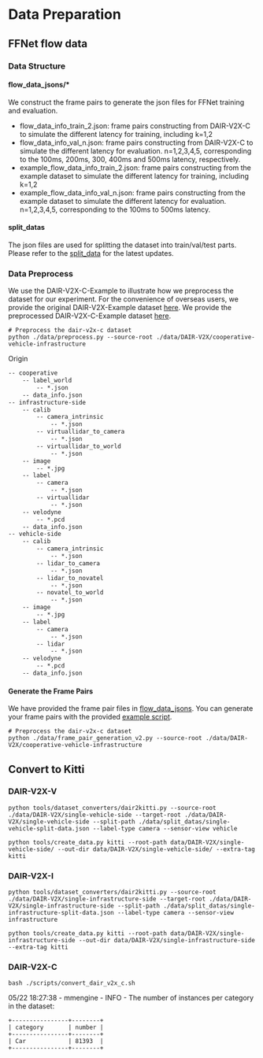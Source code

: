 # Data Preparation

## FFNet flow data

### Data Structure

#### flow_data_jsons/\*

We construct the frame pairs to generate the json files for FFNet training and evaluation.

- flow_data_info_train_2.json: frame pairs constructing from DAIR-V2X-C to simulate the different latency for training, including k=1,2
- flow_data_info_val_n.json: frame pairs constructing from DAIR-V2X-C to simulate the different latency for evaluation. n=1,2,3,4,5, corresponding to the 100ms, 200ms, 300, 400ms and 500ms latency, respectively.
- example_flow_data_info_train_2.json: frame pairs constructing from the example dataset to simulate the different latency for training, including k=1,2
- example_flow_data_info_val_n.json: frame pairs constructing from the example dataset to simulate the different latency for evaluation. n=1,2,3,4,5, corresponding to the 100ms to 500ms latency.

#### split_datas

The json files are used for splitting the dataset into train/val/test parts.
Please refer to the [split_data](https://github.com/AIR-THU/DAIR-V2X/tree/main/data/split_datas) for the latest updates.

### Data Preprocess

We use the DAIR-V2X-C-Example to illustrate how we preprocess the dataset for our experiment. For the convenience of overseas users, we provide the original DAIR-V2X-Example dataset [here](https://drive.google.com/file/d/1bFwWGXa6rMDimKeu7yJazAkGYO8s4RSI/view?usp=sharing). We provide the preprocessed DAIR-V2X-C-Example dataset [here](https://drive.google.com/file/d/1y8bGwI63TEBkDEh2JU_gdV7uidthSnoe/view?usp=sharing).

```shell
# Preprocess the dair-v2x-c dataset
python ./data/preprocess.py --source-root ./data/DAIR-V2X/cooperative-vehicle-infrastructure
```

Origin

```txt
-- cooperative
    -- label_world
        -- *.json
    -- data_info.json
-- infrastructure-side
    -- calib
        -- camera_intrinsic
            -- *.json
        -- virtuallidar_to_camera
            -- *.json
        -- virtuallidar_to_world
            -- *.json
    -- image
        -- *.jpg
    -- label
        -- camera
            -- *.json
        -- virtuallidar
            -- *.json
    -- velodyne
        -- *.pcd
    -- data_info.json
-- vehicle-side
    -- calib
        -- camera_intrinsic
            -- *.json
        -- lidar_to_camera
            -- *.json
        -- lidar_to_novatel
            -- *.json
        -- novatel_to_world
            -- *.json
    -- image
        -- *.jpg
    -- label
        -- camera
            -- *.json
        -- lidar
            -- *.json
    -- velodyne
        -- *.pcd
    -- data_info.json
```

#### Generate the Frame Pairs

We have provided the frame pair files in [flow_data_jsons](./flow_data_jsons).
You can generate your frame pairs with the provided [example script](./frame_pair_generation.py).

```shell
# Preprocess the dair-v2x-c dataset
python ./data/frame_pair_generation_v2.py --source-root ./data/DAIR-V2X/cooperative-vehicle-infrastructure
```

## Convert to Kitti

### DAIR-V2X-V

```shell
python tools/dataset_converters/dair2kitti.py --source-root ./data/DAIR-V2X/single-vehicle-side --target-root ./data/DAIR-V2X/single-vehicle-side --split-path ./data/split_datas/single-vehicle-split-data.json --label-type camera --sensor-view vehicle

python tools/create_data.py kitti --root-path data/DAIR-V2X/single-vehicle-side/ --out-dir data/DAIR-V2X/single-vehicle-side/ --extra-tag kitti
```

### DAIR-V2X-I

```shell
python tools/dataset_converters/dair2kitti.py --source-root ./data/DAIR-V2X/single-infrastructure-side --target-root ./data/DAIR-V2X/single-infrastructure-side --split-path ./data/split_datas/single-infrastructure-split-data.json --label-type camera --sensor-view infrastructure

python tools/create_data.py kitti --root-path data/DAIR-V2X/single-infrastructure-side --out-dir data/DAIR-V2X/single-infrastructure-side --extra-tag kitti
```

### DAIR-V2X-C

```shell
bash ./scripts/convert_dair_v2x_c.sh
```

05/22 18:27:38 - mmengine - INFO - The number of instances per category in the dataset:

```shell
+----------------+--------+
| category       | number |
+----------------+--------+
| Car            | 81393  |
+----------------+--------+
```
